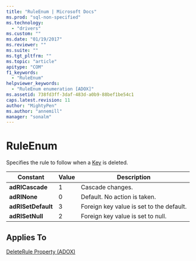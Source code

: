 ```yaml
---
title: "RuleEnum | Microsoft Docs"
ms.prod: "sql-non-specified"
ms.technology:
  - "drivers"
ms.custom: ""
ms.date: "01/19/2017"
ms.reviewer: ""
ms.suite: ""
ms.tgt_pltfrm: ""
ms.topic: "article"
apitype: "COM"
f1_keywords: 
  - "RuleEnum"
helpviewer_keywords: 
  - "RuleEnum enumeration [ADOX]"
ms.assetid: 738fd3ff-3daf-483d-a0b9-88bef1be54c1
caps.latest.revision: 11
author: "MightyPen"
ms.author: "annemill"
manager: "sonalm"
---
```

# RuleEnum
Specifies the rule to follow when a [Key](../../../ado/reference/adox-api/key-object-adox.md) is deleted.  
  
|Constant|Value|Description|  
|--------------|-----------|-----------------|  
|**adRICascade**|1|Cascade changes.|  
|**adRINone**|0|Default. No action is taken.|  
|**adRISetDefault**|3|Foreign key value is set to the default.|  
|**adRISetNull**|2|Foreign key value is set to null.|  
  
## Applies To  
 [DeleteRule Property (ADOX)](../../../ado/reference/adox-api/deleterule-property-adox.md)